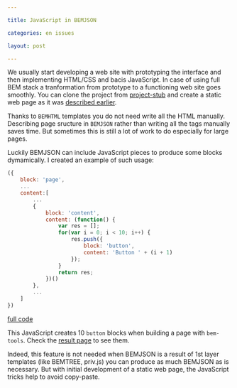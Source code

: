 ```yaml
---

title: JavaScript in BEMJSON

categories: en issues

layout: post

---
```

We usually start developing a web site with prototyping the interface and then
implementing HTML/CSS and bacis JavaScript. In case
of using full BEM stack a tranformation from prototype to a functioning web
site goes smoothly. You can clone the project from
[project-stub](https://github.com/bem/project-stub) and create a static web page
as it was [described
earlier](http://bem.info/articles/start-with-project-stub/).

Thanks to `BEMHTML` templates you do not need write all the HTML manually.
Describing page sructure in `BEMJSON` rather than writing all the tags manually
saves time. But sometimes this is still a lot of work to do especially for large
pages.

Luckily BEMJSON can include JavaScript pieces to produce some blocks dymamically.
I created an example of such usage:

```js
({
    block: 'page',
    ...
    content:[
        ...
        {
            block: 'content',
            content: (function() {
                var res = [];
                for(var i = 0; i < 10; i++) {
                    res.push({
                        block: 'button',
                        content: 'Button ' + (i + 1)
                    });
                }
                return res;
            })()
        },
        ...
    ]
})
```
[full
code](https://github.com/varya/dynamic-bemjson/blob/master/desktop.bundles/index/index.bemjson.js)

This JavaScript creates 10 `button` blocks when building a page with `bem-tools`.
Check the [result page](http://varya.me/dynamic-bemjson/desktop.bundles/index/index.html)
to see them.

Indeed, this feature is not needed when BEMJSON is a result of 1st layer templates
(like BEMTREE, priv.js) you can produce as much BEMJSON as is necessary. But with
initial development of a static web page, the JavaScript tricks help to avoid
copy-paste.
